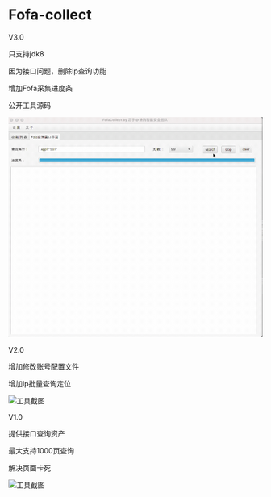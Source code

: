 # Fofa-collect



V3.0

只支持jdk8

因为接口问题，删除ip查询功能

增加Fofa采集进度条

公开工具源码

![test](./test.gif)

V2.0

增加修改账号配置文件

增加ip批量查询定位


![工具截图](https://upload-images.jianshu.io/upload_images/14134003-116498e08c97b1fe.png?imageMogr2/auto-orient/strip%7CimageView2/2/w/1240)

V1.0

提供接口查询资产

最大支持1000页查询

解决页面卡死


![工具截图](https://upload-images.jianshu.io/upload_images/14134003-60df86ddfae05907.png?imageMogr2/auto-orient/strip%7CimageView2/2/w/1240)

